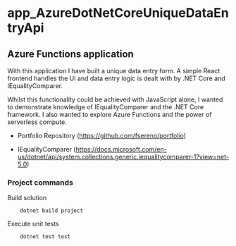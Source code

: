 # app_AzureDotNetCoreUniqueDataEntryApi
## Azure Functions application

With this application I have built a unique data entry form. A simple React frontend handles the UI and data entry logic is dealt with by .NET Core and IEqualityComparer.

Whilst this functionality could be achieved with JavaScript alone, I wanted to demonstrate knowledge of IEqualityComparer and the .NET Core framework. I also wanted to explore Azure Functions and the power of serverless compute.

- Portfolio Repository (https://github.com/fsereno/portfolio)

- IEqualityComparer (https://docs.microsoft.com/en-us/dotnet/api/system.collections.generic.iequalitycomparer-1?view=net-5.0)

### Project commands ###

Build solution
```
    dotnet build project
```

Execute unit tests
```
    dotnet test test
```